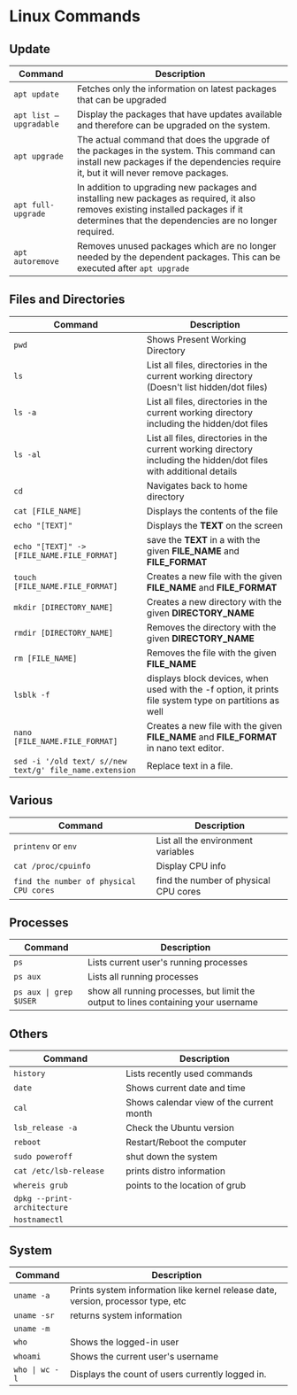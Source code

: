 # Linux Commands

## Update

|       Command         |                         Description                                                                                                                                                      |
|-----------------------|------------------------------------------------------------------------------------------------------------------------------------------------------------------------------------------| 
|`apt update`           | Fetches only the information on latest packages that can be upgraded                                                                                                                     |
|`apt list –upgradable` | Display the packages that have updates available and therefore can be upgraded on the system.                                                                                            |
|`apt upgrade`          | The actual command that does the upgrade of the packages in the system. This command can install new packages if the dependencies require it, but it will never remove packages.         |
|`apt full-upgrade`     | In addition to upgrading new packages and installing new packages as required, it also removes existing installed packages if it determines that the dependencies are no longer required.|
|`apt autoremove`       | Removes unused packages which are no longer needed by the dependent packages. This can be executed after `apt upgrade`                                                                   |

## Files and Directories

|                          Command                      |                         Description                                                                                |
|-------------------------------------------------------|--------------------------------------------------------------------------------------------------------------------| 
|`pwd`                                                  | Shows Present Working Directory                                                                                    |
|`ls`                                                   | List all files, directories in the current working directory (Doesn't list hidden/dot files)                       |
|`ls -a`                                                | List all files, directories in the current working directory including the hidden/dot files                        |
|`ls -al`                                               | List all files, directories in the current working directory including the hidden/dot files with additional details|
|`cd`                                                   | Navigates back to home directory                                                                                   |
|`cat [FILE_NAME]`                                      | Displays the contents of the file                                                                                  |
|`echo "[TEXT]"`                                        | Displays the **TEXT** on the screen                                                                                |
|`echo "[TEXT]" -> [FILE_NAME.FILE_FORMAT]`             | save the **TEXT** in a with the given **FILE_NAME** and **FILE_FORMAT**                                            |
|`touch [FILE_NAME.FILE_FORMAT]`                        | Creates a new file with the given **FILE_NAME** and **FILE_FORMAT**                                                |
|`mkdir [DIRECTORY_NAME]`                               | Creates a new directory with the given **DIRECTORY_NAME**                                                          |
|`rmdir [DIRECTORY_NAME]`                               | Removes the directory with the given **DIRECTORY_NAME**                                                            |
|`rm [FILE_NAME]`                                       | Removes the file with the given **FILE_NAME**                                                                      |
|`lsblk -f`                                             | displays block devices, when used with the -f option, it prints file system type on partitions as well             |
|`nano [FILE_NAME.FILE_FORMAT]`                         | Creates a new file with the given **FILE_NAME** and **FILE_FORMAT** in nano text editor.                           |
|`sed -i '/old text/ s//new text/g' file_name.extension`| Replace text in a file.                                                                                            |

## Various

|                          Command         |                         Description                                                                                |
|------------------------------------------|--------------------------------------------------------------------------------------------------------------------| 
|`printenv` or `env`                       | List all the environment variables                                                                                 |
|`cat /proc/cpuinfo`                       | Display CPU info                                                                                                   |
|`find the number of physical CPU cores`   | find the number of physical CPU cores                                                                              |


## Processes

|                          Command         |                         Description                                                                                |
|------------------------------------------|--------------------------------------------------------------------------------------------------------------------| 
|`ps`                                      | Lists current user's running processes                                                                             |
|`ps aux`                                  | Lists all running processes                                                                                        |
|`ps aux \| grep $USER`                    | show all running processes, but limit the output to lines containing your username                                 |

## Others

|                          Command         |                         Description                                                                                |
|------------------------------------------|--------------------------------------------------------------------------------------------------------------------| 
|`history`                                 | Lists recently used commands                                                                                       |
|`date`                                    | Shows current date and time                                                                                        |
|`cal`                                     | Shows calendar view of the current month                                                                           |
|`lsb_release -a`                          | Check the Ubuntu version                                                                                           |
|`reboot`                                  | Restart/Reboot the computer                                                                                        |
|`sudo poweroff`                           | shut down the system                                                                                               |
|`cat /etc/lsb-release`                    | prints distro information                                                                                          |
|`whereis grub`                            | points to the location of grub                                                                                     |
|`dpkg --print-architecture`               |                                                                                                                    |
|`hostnamectl`                             |                                                                                                                    |


## System

|                          Command         |                         Description                                                                                |
|------------------------------------------|--------------------------------------------------------------------------------------------------------------------| 
|`uname -a`                                | Prints system information like kernel release date, version, processor type, etc                                   |
|`uname -sr`                               | returns system information                                                                                         |
|`uname -m`                                |                                                                                                                    |
|`who`                                     | Shows the logged-in user                                                                                           |
|`whoami`                                  | Shows the current user's username                                                                                  |
|`who \| wc -l`                            | Displays the count of users currently logged in.                                                                   |

